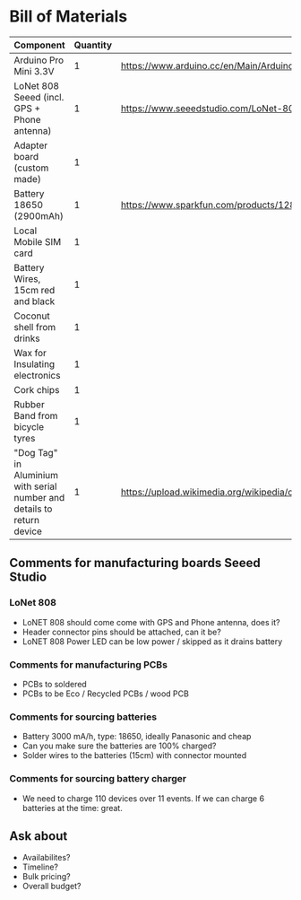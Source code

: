 # Bill of Materials
| Component | Quantity | Link |
| --- | --- | --- |
| Arduino Pro Mini 3.3V | 1 | https://www.arduino.cc/en/Main/ArduinoBoardProMini |
| LoNet 808 Seeed (incl. GPS + Phone antenna) | 1 | https://www.seeedstudio.com/LoNet-808-Mini-GSM%26amp%3BGPRS-%2B-GPS-Breakout-p-2493.html |
| Adapter board (custom made) | 1 | 
| Battery 18650 (2900mAh) | 1 | https://www.sparkfun.com/products/12895 |
| Local Mobile SIM card | 1 | |
| Battery Wires, 15cm red and black | 1 | |
| Coconut shell from drinks | 1 | |
| Wax for Insulating electronics | 1 | |
| Cork chips | 1 | |
| Rubber Band from bicycle tyres | 1 | |
| "Dog Tag" in Aluminium with serial number and details to return device | 1 | https://upload.wikimedia.org/wikipedia/commons/2/2b/US_Dog_Tag_with_Surname%2C_First_name%2C_Social_Security_number%2C_Blood_type%2C_Religion.jpg |

## Comments for manufacturing boards Seeed Studio
### LoNet 808
- LoNET 808 should come come with GPS and Phone antenna, does it?
- Header connector pins should be attached, can it be?
- LoNET 808 Power LED can be low power / skipped as it drains battery

### Comments for manufacturing PCBs
- PCBs to soldered
- PCBs to be Eco / Recycled PCBs / wood PCB

### Comments for sourcing batteries
- Battery 3000 mA/h, type: 18650, ideally Panasonic and cheap
- Can you make sure the batteries are 100% charged?
- Solder wires to the batteries (15cm) with connector mounted

### Comments for sourcing battery charger
- We need to charge 110 devices over 11 events. If we can charge 6 batteries at the time: great.

## Ask about
- Availabilites?
- Timeline?
- Bulk pricing?
- Overall budget?
